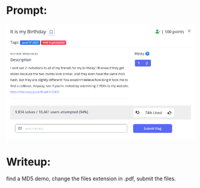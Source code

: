 <h1>
  Prompt:
</h1>

![alt text](prompt.png)

<h1>
  Writeup:
</h1>

<p>find a MD5 demo, change the files extension in .pdf, submit the files.</p>
